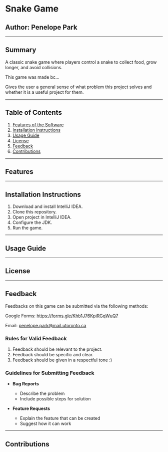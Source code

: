 # **Snake Game**
## **Author: Penelope Park**

---

## **Summary**
A classic snake game where players control a snake to collect food, grow longer, and avoid collisions.

This game was made bc...

Gives the user a general sense of what problem this project solves and
whether it is a useful project for them.

---

## **Table of Contents**
1. [Features of the Software](#features)
2. [Installation Instructions](#installation-instructions)
3. [Usage Guide](#usage-guide)
4. [License](#license)
5. [Feedback](#feedback)
6. [Contributions](#contributions)

---

## **Features**

---

## **Installation Instructions**
1. Download and install IntelliJ IDEA.
2. Clone this repository.
3. Open project in IntelliJ IDEA.
4. Configure the JDK.
5. Run the game.
---

## **Usage Guide**

---

## **License**

---

## **Feedback**
Feedbacks on this game can be submitted via the following methods:

Google Forms: https://forms.gle/Khb1J76KpiRGqWuQ7

Email: penelope.park@mail.utoronto.ca

### **Rules for Valid Feedback**
1. Feedback should be relevant to the project.
2. Feedback should be specific and clear.
3. Feedback should be given in a respectful tone :)

### **Guidelines for Submitting Feedback**
- **Bug Reports**
  - Describe the problem
  - Include possible steps for solution
    
- **Feature Requests**
  - Explain the feature that can be created
  - Suggest how it can work
    
---

## **Contributions**
